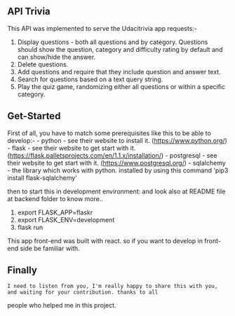 ## API Trivia

This API was implemented to serve the Udacitrivia app requests:-

1. Display questions - both all questions and by category. Questions should show the question, category and difficulty rating by default and can show/hide the answer.
2. Delete questions.
3. Add questions and require that they include question and answer text.
4. Search for questions based on a text query string.
5. Play the quiz game, randomizing either all questions or within a specific category.

## Get-Started

First of all, you have to match some prerequisites like this to be able to develop:- - python - see their website to install it. (https://www.python.org/) - flask - see their website to get start with it. (https://flask.palletsprojects.com/en/1.1.x/installation/) - postgresql - see their website to get start with it. (https://www.postgresql.org/) - sqlalchemy - the library which works with python. installed by using this command
'pip3 install flask-sqlalchemy'

then to start this in development environment: and look also at README file at backend folder to know more..

1. export FLASK_APP=flaskr
2. export FLASK_ENV=development
3. flask run

This app front-end was built with react. so if you want to develop in front-end side be familiar with.

## Finally

    I need to listen from you, I'm really happy to share this with you, and waiting for your contribution. thanks to all

people who helped me in this project.
